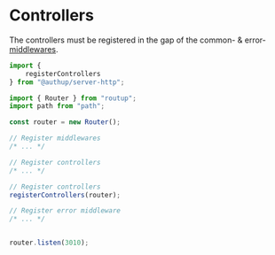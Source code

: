 # Controllers
The controllers must be registered in the gap of the common- & error-[middlewares](middlewares.md).

```typescript
import {
    registerControllers
} from "@authup/server-http";

import { Router } from "routup";
import path from "path";

const router = new Router();

// Register middlewares
/* ... */

// Register controllers
/* ... */

// Register controllers
registerControllers(router);

// Register error middleware
/* ... */


router.listen(3010);
```
